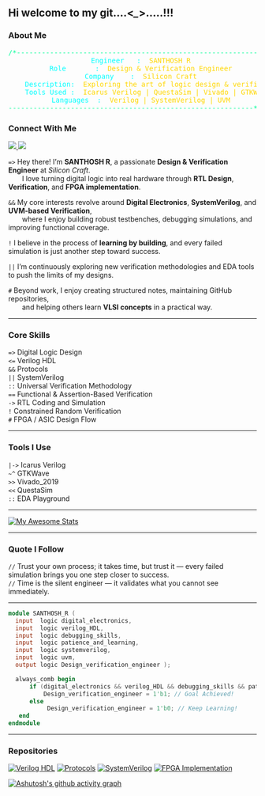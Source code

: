 ## Hi welcome to my git....<*_*>.....!!!
### **About Me**
<div align="center">
<pre>
<span style="color:#00FF99;">/*-----------------------------------------------------------</span>
<span style="color:#00FFFF;">    Engineer   :</span>  <span style="color:#FFD700;">SANTHOSH R</span>
<span style="color:#00FFFF;">    Role       :</span>  <span style="color:#FFD700;">Design & Verification Engineer</span>
<span style="color:#00FFFF;">    Company    :</span>  <span style="color:#FFD700;">Silicon Craft</span>
<span style="color:#00FFFF;">    Description:</span>  <span style="color:#FFD700;">Exploring the art of logic design & verification</span>
<span style="color:#00FFFF;">    Tools Used :</span>  <span style="color:#FFD700;">Icarus Verilog | QuestaSim | Vivado | GTKWave | EDA Playground</span>
<span style="color:#00FFFF;">    Languages  :</span>  <span style="color:#FFD700;">Verilog | SystemVerilog | UVM</span>
<span style="color:#00FF99;">-----------------------------------------------------------*/</span>
</pre>
</div>



### **Connect With Me**
<a href="mailto:ravisanthosh0662@gmail.com" target="_blank"> <img src="https://img.shields.io/badge/Gmail-D14836?style=for-the-badge&logo=gmail&logoColor=white" /> </a> <a href="https://www.linkedin.com/in/santhosh-r-918923209/" target="_blank"> <img src="https://img.shields.io/badge/LinkedIn-0A66C2?style=for-the-badge&logo=linkedin&logoColor=white" /> </a>



`=>` Hey there! I’m **SANTHOSH R**, a passionate **Design & Verification Engineer** at *Silicon Craft*.  
  I love turning digital logic into real hardware through **RTL Design**, **Verification**, and **FPGA implementation**.  

`&&` My core interests revolve around **Digital Electronics**, **SystemVerilog**, and **UVM-based Verification**,  
  where I enjoy building robust testbenches, debugging simulations, and improving functional coverage.  

`!` I believe in the process of **learning by building**, and every failed simulation is just another step toward success.  

`||` I’m continuously exploring new verification methodologies and EDA tools to push the limits of my designs.  

`#` Beyond work, I enjoy creating structured notes, maintaining GitHub repositories,  
  and helping others learn **VLSI concepts** in a practical way.


---

### **Core Skills**

`=>` Digital Logic Design  
`<=` Verilog HDL  
`&&` Protocols  
`||` SystemVerilog  
`::` Universal Verification Methodology  
`==` Functional & Assertion-Based Verification  
`->` RTL Coding and Simulation  
`!` Constrained Random Verification  
`#` FPGA / ASIC Design Flow  

---

### **Tools I Use**

`|->` Icarus Verilog  
`~^` GTKWave  
`>>` Vivado_2019  
`<<` QuestaSim  
`::` EDA Playground  

---

[![My Awesome Stats](https://awesome-github-stats.azurewebsites.net/user-stats/ravisaanthosh?cardType=level&theme=midnight-purple&preferLogin=false)](https://git.io/awesome-stats-card)
 
---

### **Quote I Follow**

`//` Trust your own process; it takes time, but trust it — every failed simulation brings you one step closer to success.  
`//` Time is the silent engineer — it validates what you cannot see immediately.

---

  ```verilog
  module SANTHOSH_R (
    input  logic digital_electronics,
    input  logic verilog_HDL,
    input  logic debugging_skills,
    input  logic patience_and_learning,
    input  logic systemverilog,
    input  logic uvm,
    output logic Design_verification_engineer );

    always_comb begin
        if (digital_electronics && verilog_HDL && debugging_skills && patience_and_learning && systemverilog && uvm)
            Design_verification_engineer = 1'b1; // Goal Achieved!
        else
             Design_verification_engineer = 1'b0; // Keep Learning!
     end
  endmodule
```
---

### **Repositories**

[![Verilog HDL](https://img.shields.io/badge/Verilog_HDL-blue?style=for-the-badge&logo=github)](https://github.com/ravisaanthosh/VERILOG)
[![Protocols](https://img.shields.io/badge/Protocols-green?style=for-the-badge&logo=github)](https://github.com/ravisaanthosh/PROTOCOLS)
[![SystemVerilog](https://img.shields.io/badge/SystemVerilog-red?style=for-the-badge&logo=github)](https://github.com/ravisaanthosh/SYSTEM-VERILOG)
[![FPGA Implementation](https://img.shields.io/badge/FPGA_Implementation-orange?style=for-the-badge&logo=github)](https://github.com/ravisaanthosh/FPGA-IMPLEMENTATION)


[![Ashutosh's github activity graph](https://github-readme-activity-graph.vercel.app/graph?username=ravisaanthosh&bg_color=0d1117&color=eff2f5&line=a31eeb&point=f4f5f6&area=true&hide_border=true)](https://github.com/ashutosh00710/github-readme-activity-graph)




